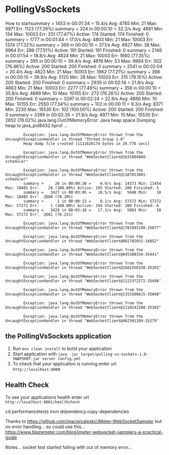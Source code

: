 # PollingVsSockets

How to startsummary =   1453 in 00:01:34 =   15.4/s Avg:  4785 Min:    21 Max:  9971 Err:  1123 (77.29%)
            summary +    324 in 00:00:10 =   32.2/s Avg:  4881 Min:   134 Max: 10003 Err:   251 (77.47%) Active: 174 Started: 174 Finished: 0
            summary =   1777 in 00:01:44 =   17.0/s Avg:  4803 Min:    21 Max: 10003 Err:  1374 (77.32%)
            summary +    369 in 00:00:10 =   37.1/s Avg:  4927 Min:    38 Max:  9964 Err:   286 (77.51%) Active: 191 Started: 191 Finished: 0
            summary =   2146 in 00:01:54 =   18.8/s Avg:  4824 Min:    21 Max: 10003 Err:  1660 (77.35%)
            summary +    395 in 00:00:10 =   39.4/s Avg:  4819 Min:    53 Max:  9994 Err:   302 (76.46%) Active: 200 Started: 200 Finished: 0
            summary =   2541 in 00:02:04 =   20.4/s Avg:  4823 Min:    21 Max: 10003 Err:  1962 (77.21%)
            summary +    398 in 00:00:10 =   39.9/s Avg:  5120 Min:    28 Max: 10003 Err:   315 (79.15%) Active: 200 Started: 200 Finished: 0
            summary =   2939 in 00:02:14 =   21.9/s Avg:  4863 Min:    21 Max: 10003 Err:  2277 (77.48%)
            summary +    358 in 00:00:10 =   35.8/s Avg:  4889 Min:    10 Max: 10155 Err:   273 (76.26%) Active: 200 Started: 200 Finished: 0
            summary =   3297 in 00:02:24 =   22.9/s Avg:  4866 Min:    10 Max: 10155 Err:  2550 (77.34%)
            summary +    102 in 00:00:11 =    9.3/s Avg:  8371 Min:  2230 Max: 15530 Err:   102 (100.00%) Active: 200 Started: 200 Finished: 0
            summary =   3399 in 00:02:35 =   21.9/s Avg:  4971 Min:    10 Max: 15530 Err:  2652 (78.02%)
            java.lang.OutOfMemoryError: Java heap space
            Dumping heap to java_pid8432.hprof ...

            Exception: java.lang.OutOfMemoryError thrown from the UncaughtExceptionHandler in thread "Thread Group 1-8"
            Heap dump file created [1111626174 bytes in 26.776 secs]

            Exception: java.lang.OutOfMemoryError thrown from the UncaughtExceptionHandler in thread "WebSocketClient@1631894060-scheduler"

            Exception: java.lang.OutOfMemoryError thrown from the UncaughtExceptionHandler in thread "WebSocketClient@1187813081-scheduler"
            summary +     28 in 00:00:30 =    0.9/s Avg: 14373 Min: 11454 Max: 18485 Err:    28 (100.00%) Active: 195 Started: 200 Finished: 5
            summary =   3427 in 00:03:05 =   18.5/s Avg:  5048 Min:    10 Max: 18485 Err:  2680 (78.20%)
            summary +      1 in 00:00:13 =    0.1/s Avg: 57272 Min: 57272 Max: 57272 Err:     1 (100.00%) Active: 194 Started: 200 Finished: 6
            summary =   3428 in 00:03:18 =   17.3/s Avg:  5063 Min:    10 Max: 57272 Err:  2681 (78.21%)

            Exception: java.lang.OutOfMemoryError thrown from the UncaughtExceptionHandler in thread "WebSocketClient@1781945198-35077"

            Exception: java.lang.OutOfMemoryError thrown from the UncaughtExceptionHandler in thread "WebSocketClient@802782031-34852"

            Exception: java.lang.OutOfMemoryError thrown from the UncaughtExceptionHandler in thread "WebSocketClient@845308334-35441"

            Exception: java.lang.OutOfMemoryError thrown from the UncaughtExceptionHandler in thread "WebSocketClient@1681556338-35203"

            Exception: java.lang.OutOfMemoryError thrown from the UncaughtExceptionHandler in thread "WebSocketClient@1122372272-35498"

            Exception: java.lang.OutOfMemoryError thrown from the UncaughtExceptionHandler in thread "WebSocketClient@1153206615-35048"

            Exception: java.lang.OutOfMemoryError thrown from the UncaughtExceptionHandler in thread "WebSocketClient@1110242380-35365"

            Exception: java.lang.OutOfMemoryError thrown from the UncaughtExceptionHandler in thread "WebSocketClient@462391109-35279"
 the PollingVsSockets application
---

1. Run `mvn clean install` to build your application
1. Start application with `java -jar target/polling-vs-sockets-1.0-SNAPSHOT.jar server config.yml`
1. To check that your application is running enter url `http://localhost:8080`

Health Check
---

To see your applications health enter url `http://localhost:8081/healthcheck`


cd performancetests
mvn dependency:copy-dependencies


Thanks to https://github.com/maciejzaleski/JMeter-WebSocketSampler
but no error handling... so could use this...
https://www.blazemeter.com/blog/jmeter-websocket-samplers-a-practical-guide



Notes... socket test started failing with out of memory error...

